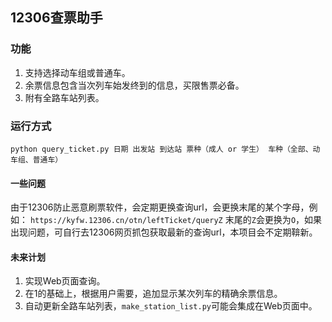 ## 12306查票助手
### 功能
1. 支持选择动车组或普通车。
2. 余票信息包含当次列车始发终到的信息，买限售票必备。
3. 附有全路车站列表。

### 运行方式
`python query_ticket.py 日期 出发站 到达站 票种（成人 or 学生） 车种（全部、动车组、普通车）`

#### 一些问题
由于12306防止恶意刷票软件，会定期更换查询url，会更换末尾的某个字母，例如：
`https://kyfw.12306.cn/otn/leftTicket/queryZ` 末尾的`Z`会更换为`O`，如果出现问题，可自行去12306网页抓包获取最新的查询url，本项目会不定期鞥新。

#### 未来计划
1. 实现Web页面查询。
2. 在1的基础上，根据用户需要，追加显示某次列车的精确余票信息。
3. 自动更新全路车站列表，`make_station_list.py`可能会集成在Web页面中。
